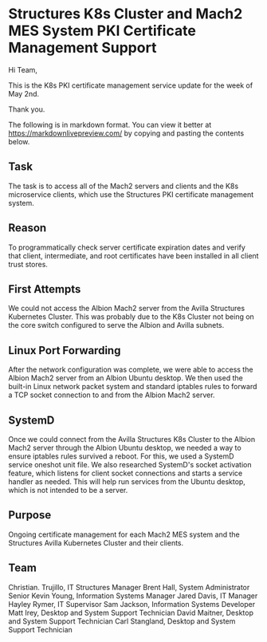 # Structures K8s Cluster and Mach2 MES System PKI Certificate Management Support

Hi Team,

This is the K8s PKI certificate management service update for the week of May 2nd.

Thank you.

The following is in markdown format. You can view it better at <https://markdownlivepreview.com/> by copying and pasting the contents below.

## Task

The task is to access all of the Mach2 servers and clients and the K8s microservice clients, which use the Structures PKI certificate management system.

## Reason

To programmatically check server certificate expiration dates and verify that client,  intermediate, and root certificates have been installed in all client trust stores.

## First Attempts

We could not access the Albion Mach2 server from the Avilla Structures Kubernetes Cluster.  This was probably due to the K8s Cluster not being on the core switch configured to serve the Albion and Avilla subnets.

## Linux Port Forwarding

After the network configuration was complete, we were able to access the Albion Mach2 server from an Albion Ubuntu desktop.  We then used the built-in Linux network packet system and standard iptables rules to forward a TCP socket connection to and from the Albion Mach2 server.

## SystemD

Once we could connect from the Avilla Structures K8s Cluster to the Albion Mach2 server through the Albion Ubuntu desktop, we needed a way to ensure iptables rules survived a reboot.  For this, we used a SystemD service oneshot unit file. We also researched SystemD's socket activation feature, which listens for client socket connections and starts a service handler as needed.  This will help run services from the Ubuntu desktop, which is not intended to be a server.

## Purpose

Ongoing certificate management for each Mach2 MES system and the Structures Avilla Kubernetes Cluster and their clients.

## Team

Christian. Trujillo, IT Structures Manager
Brent Hall, System Administrator Senior
Kevin Young, Information Systems Manager
Jared Davis, IT Manager
Hayley Rymer, IT Supervisor
Sam Jackson, Information Systems Developer
Matt Irey, Desktop and System Support Technician
David Maitner,  Desktop and System Support Technician
Carl Stangland, Desktop and System Support Technician
